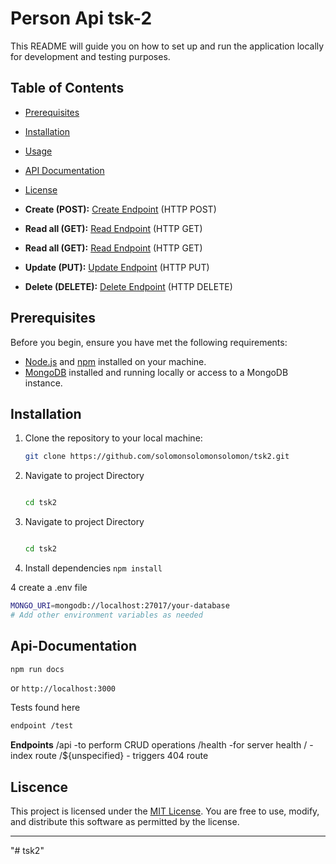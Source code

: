 # Person Api tsk-2

This README will guide you on how to set up and run the application locally for development and testing purposes.

## Table of Contents

- [Prerequisites](#prerequisites)
- [Installation](#installation)
- [Usage](#usage)
- [API Documentation](#api-documentation)
- [License](#license)

- **Create (POST):** [Create Endpoint](https://hngtask2-zslw.onrender.com/api/) (HTTP POST)
- **Read all (GET):** [Read Endpoint](https://hngtask2-zslw.onrender.com/api) (HTTP GET)
- **Read all (GET):** [Read Endpoint](https://hngtask2-zslw.onrender.com/api/:id) (HTTP GET)
- **Update (PUT):** [Update Endpoint](https://hngtask2-zslw.onrender.com/api/:id) (HTTP PUT)
- **Delete (DELETE):** [Delete Endpoint](https://hngtask2-zslw.onrender.com/api/:id) (HTTP DELETE)

## Prerequisites

Before you begin, ensure you have met the following requirements:

- [Node.js](https://nodejs.org/) and [npm](https://www.npmjs.com/) installed on your machine.
- [MongoDB](https://www.mongodb.com/) installed and running locally or access to a MongoDB instance.

## Installation

1. Clone the repository to your local machine:

   ```bash
   git clone https://github.com/solomonsolomonsolomon/tsk2.git
   ```

2. Navigate to project Directory

   ```bash

   cd tsk2

   ```

3. Navigate to project Directory

   ```bash

   cd tsk2

   ```

4. Install dependencies
   `npm install`

4 create a .env file

```bash
MONGO_URI=mongodb://localhost:27017/your-database
# Add other environment variables as needed

```

## Api-Documentation

```bash
npm run docs
```

or
`http://localhost:3000`

Tests found here

```bash
endpoint /test
```

**Endpoints**
/api -to perform CRUD operations
/health -for server health
/ - index route
/${unspecified} - triggers 404 route

## Liscence

This project is licensed under the [MIT License](LICENSE.md). You are free to use, modify, and distribute this software as permitted by the license.

---

"# tsk2"
